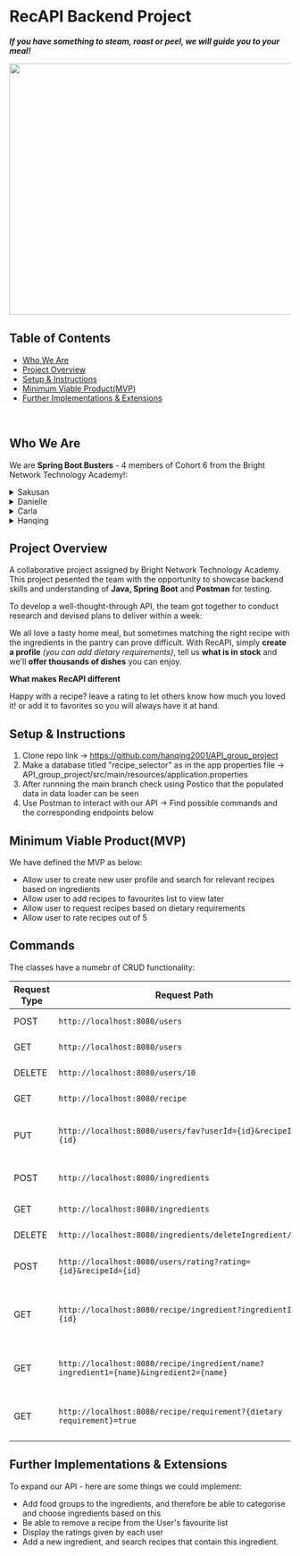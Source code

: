 # RecAPI Backend Project

***If you have something to steam, roast or peel, we will guide you to your meal!***

<p align="center">
<img src="https://ichef.bbci.co.uk/food/ic/food_16x9_832/recipes/british_shakshuka_26737_16x9.jpg" align="center" width="650" height="450"/>
</p>

## Table of Contents
- [Who We Are](#who-we-are)
- [Project Overview](#project-overview)
- [Setup & Instructions](#setup-&-instructions)
- [Minimum Viable Product(MVP)](#Minimum-Viable-Product(MVP))
- [Further Implementations & Extensions](#Further-Implementations-&-Extensions)

<br>

## Who We Are
We are **Spring Boot Busters** - 4 members of Cohort 6 from the Bright Network Technology Academy!: 

<details>
<summary>Sakusan</summary>
  - GitHub: (https://github.com/sakusanpuwan)
</details>

<details>
<summary>Danielle</summary>
  - GitHub:(https://github.com/DaniK178)
</details>

<details>
<summary>Carla</summary>
  - GitHub:(https://github.com/Carla022)
</details>
 
<details>
<summary>Hanqing</summary>
  - GitHub:(https://github.com/hanqing2001)
 </details>

## Project Overview

A collaborative project assigned by Bright Network Technology Academy. This project pesented the team with the opportunity to showcase backend skills and understanding of **Java, Spring Boot** and **Postman** for testing.

To develop a well-thought-through API, the team got together to conduct research and devised plans to deliver within a week:

We all love a tasty home meal, but sometimes matching the right recipe with the ingredients in the pantry can prove difficult. With RecAPI, simply **create a profile** *(you can add dietary requirements)*, tell us **what is in stock** and we'll **offer thousands of dishes** you can enjoy. 

**What makes RecAPI different**

Happy with a recipe? leave a rating to let others know how much you loved it! or add it to favorites so you will always have it at hand.


## Setup & Instructions

1. Clone repo link -> https://github.com/hanqing2001/API_group_project 
2. Make a database titled "recipe_selector" as in the app properties file -> API_group_project/src/main/resources/application.properties
3. After runnning the main branch check using Postico that the populated data in data loader can be seen
4. Use Postman to interact with our API -> Find possible commands and the corresponding endpoints below 

## Minimum Viable Product(MVP)
We have defined the MVP as below: 
* Allow user to create new user profile and search for relevant recipes based on ingredients
* Allow user to add recipes to favourites list to view later
* Allow user to request recipes based on dietary requirements 
* Allow user to rate recipes out of 5


## Commands

The classes have a numebr of CRUD functionality: 

| Request Type  | Request Path                                                                         | Description                                  |
|---------------|--------------------------------------------------------------------------------------|----------------------------------------------|
| POST          | `http://localhost:8080/users`                                                        | Creates a new user                           |
| GET           | `http://localhost:8080/users`                                                        | Retrieves all users                          |
| DELETE        | `http://localhost:8080/users/10`                                                     | Delete an user                               |
| GET           | `http://localhost:8080/recipe`                                                       | Retrieves all recipes                        |
| PUT           | `http://localhost:8080/users/fav?userId={id}&recipeId={id}`                          | Adds a recipe to the User's favourites       |
| POST          | `http://localhost:8080/ingredients`                                                  | Creates a new ingredient                     |
| GET           | `http://localhost:8080/ingredients`                                                  | Retrieves all ingredients                    |
| DELETE        | `http://localhost:8080/ingredients/deleteIngredient/{id}`                            | Delete an ingredient                         |
| POST          | `http://localhost:8080/users/rating?rating={id}&recipeId={id}`                       | Adds a rating to a recipe                    |
| GET           | `http://localhost:8080/recipe/ingredient?ingredientId={id}`                          | Retrieve a recipe by the ingredient ID       |
| GET           | `http://localhost:8080/recipe/ingredient/name?ingredient1={name}&ingredient2={name}` | Retrieve a recipe by ingredient Name         |
| GET           | `http://localhost:8080/recipe/requirement?{dietary requirement}=true`                | Retrieve recipies by the dietary requirement |

## Further Implementations & Extensions

To expand our API - here are some things we could implement:
- Add food groups to the ingredients, and therefore be able to categorise and choose ingredients based on this
- Be able to remove a recipe from the User's favourite list
- Display the ratings given by each user
- Add a new ingredient, and search recipes that contain this ingredient.

